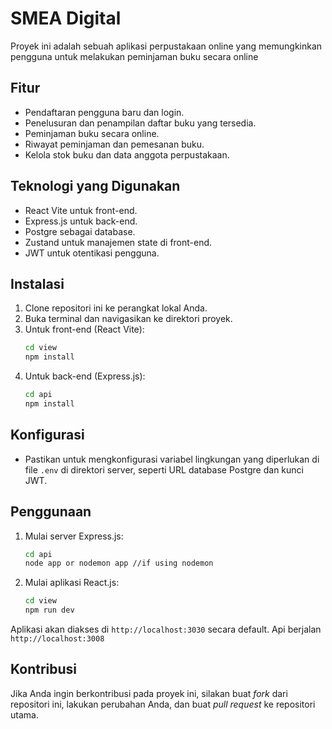 # SMEA Digital

Proyek ini adalah sebuah aplikasi perpustakaan online yang memungkinkan pengguna untuk melakukan peminjaman buku secara online 

## Fitur

- Pendaftaran pengguna baru dan login.
- Penelusuran dan penampilan daftar buku yang tersedia.
- Peminjaman buku secara online.
- Riwayat peminjaman dan pemesanan buku.
- Kelola stok buku dan data anggota perpustakaan.

## Teknologi yang Digunakan

- React Vite untuk front-end.
- Express.js untuk back-end.
- Postgre sebagai database.
- Zustand untuk manajemen state di front-end.
- JWT untuk otentikasi pengguna.

## Instalasi

1. Clone repositori ini ke perangkat lokal Anda.
2. Buka terminal dan navigasikan ke direktori proyek.
3. Untuk front-end (React Vite):
    ```bash
    cd view
    npm install
    ```
4. Untuk back-end (Express.js):
    ```bash
    cd api
    npm install
    ```

## Konfigurasi

- Pastikan untuk mengkonfigurasi variabel lingkungan yang diperlukan di file `.env` di direktori server, seperti URL database Postgre dan kunci JWT.

## Penggunaan

1. Mulai server Express.js:
    ```bash
    cd api
    node app or nodemon app //if using nodemon
    ```
2. Mulai aplikasi React.js:
    ```bash
    cd view
    npm run dev
    ```

Aplikasi akan diakses di `http://localhost:3030` secara default.
Api berjalan `http://localhost:3008`

## Kontribusi

Jika Anda ingin berkontribusi pada proyek ini, silakan buat *fork* dari repositori ini, lakukan perubahan Anda, dan buat *pull request* ke repositori utama.

